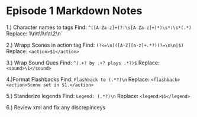 # Episode 1 Markdown Notes
1.) Character names to tags
    Find: `^([A-Za-z]+(?:\s[A-Za-z]+)*)\s*:\s*(.*)`
    Replace: 1<dialogue>\n\t<character>\1</character>\n\t<line>\2</line>\n</dialogue>`
    
2.) Wrapp Scenes in action tag
    Find: `(?<=\n)([A-Z][a-z]+.*?)(?=\n\n|$)`
    Replace: `<action>$1</action>`
    
3.) Wrap Sound Ques
    Find: `^(.+? by .+? plays .*?)$`
    Replace: `<sound>\1</sound>`
    
4.)Format Flashbacks
    Find: `Flashback to (.*?)\n`
    Replace: `<flashback><action>Scene set in $1.</action>`
    
5.) Standerize legends
    Find: `Legend: (.*?)\n`
    Replace: `<legend>$1</legend>`
    
6.) Review xml and fix any discrepinceys

